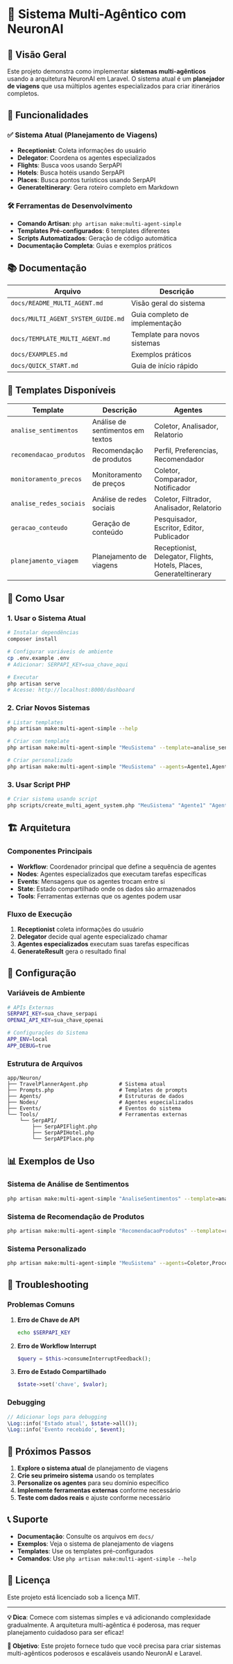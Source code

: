 # 🤖 Sistema Multi-Agêntico com NeuronAI

## 🎯 Visão Geral

Este projeto demonstra como implementar **sistemas multi-agênticos** usando a arquitetura NeuronAI em Laravel. O sistema atual é um **planejador de viagens** que usa múltiplos agentes especializados para criar itinerários completos.

## 🚀 Funcionalidades

### ✅ Sistema Atual (Planejamento de Viagens)
- **Receptionist**: Coleta informações do usuário
- **Delegator**: Coordena os agentes especializados
- **Flights**: Busca voos usando SerpAPI
- **Hotels**: Busca hotéis usando SerpAPI
- **Places**: Busca pontos turísticos usando SerpAPI
- **GenerateItinerary**: Gera roteiro completo em Markdown

### 🛠️ Ferramentas de Desenvolvimento
- **Comando Artisan**: `php artisan make:multi-agent-simple`
- **Templates Pré-configurados**: 6 templates diferentes
- **Scripts Automatizados**: Geração de código automática
- **Documentação Completa**: Guias e exemplos práticos

## 📚 Documentação

| Arquivo | Descrição |
|---------|-----------|
| `docs/README_MULTI_AGENT.md` | Visão geral do sistema |
| `docs/MULTI_AGENT_SYSTEM_GUIDE.md` | Guia completo de implementação |
| `docs/TEMPLATE_MULTI_AGENT.md` | Template para novos sistemas |
| `docs/EXAMPLES.md` | Exemplos práticos |
| `docs/QUICK_START.md` | Guia de início rápido |

## 🎯 Templates Disponíveis

| Template | Descrição | Agentes |
|----------|-----------|---------|
| `analise_sentimentos` | Análise de sentimentos em textos | Coletor, Analisador, Relatorio |
| `recomendacao_produtos` | Recomendação de produtos | Perfil, Preferencias, Recomendador |
| `monitoramento_precos` | Monitoramento de preços | Coletor, Comparador, Notificador |
| `analise_redes_sociais` | Análise de redes sociais | Coletor, Filtrador, Analisador, Relatorio |
| `geracao_conteudo` | Geração de conteúdo | Pesquisador, Escritor, Editor, Publicador |
| `planejamento_viagem` | Planejamento de viagens | Receptionist, Delegator, Flights, Hotels, Places, GenerateItinerary |

## 🚀 Como Usar

### 1. Usar o Sistema Atual

```bash
# Instalar dependências
composer install

# Configurar variáveis de ambiente
cp .env.example .env
# Adicionar: SERPAPI_KEY=sua_chave_aqui

# Executar
php artisan serve
# Acesse: http://localhost:8000/dashboard
```

### 2. Criar Novos Sistemas

```bash
# Listar templates
php artisan make:multi-agent-simple --help

# Criar com template
php artisan make:multi-agent-simple "MeuSistema" --template=analise_sentimentos

# Criar personalizado
php artisan make:multi-agent-simple "MeuSistema" --agents=Agente1,Agente2,Agente3
```

### 3. Usar Script PHP

```bash
# Criar sistema usando script
php scripts/create_multi_agent_system.php "MeuSistema" "Agente1" "Agente2" "Agente3"
```

## 🏗️ Arquitetura

### Componentes Principais
- **Workflow**: Coordenador principal que define a sequência de agentes
- **Nodes**: Agentes especializados que executam tarefas específicas
- **Events**: Mensagens que os agentes trocam entre si
- **State**: Estado compartilhado onde os dados são armazenados
- **Tools**: Ferramentas externas que os agentes podem usar

### Fluxo de Execução
1. **Receptionist** coleta informações do usuário
2. **Delegator** decide qual agente especializado chamar
3. **Agentes especializados** executam suas tarefas específicas
4. **GenerateResult** gera o resultado final

## 🔧 Configuração

### Variáveis de Ambiente

```bash
# APIs Externas
SERPAPI_KEY=sua_chave_serpapi
OPENAI_API_KEY=sua_chave_openai

# Configurações do Sistema
APP_ENV=local
APP_DEBUG=true
```

### Estrutura de Arquivos

```
app/Neuron/
├── TravelPlannerAgent.php          # Sistema atual
├── Prompts.php                     # Templates de prompts
├── Agents/                         # Estruturas de dados
├── Nodes/                          # Agentes especializados
├── Events/                         # Eventos do sistema
└── Tools/                          # Ferramentas externas
    └── SerpAPI/
        ├── SerpAPIFlight.php
        ├── SerpAPIHotel.php
        └── SerpAPIPlace.php
```

## 📊 Exemplos de Uso

### Sistema de Análise de Sentimentos
```bash
php artisan make:multi-agent-simple "AnaliseSentimentos" --template=analise_sentimentos
```

### Sistema de Recomendação de Produtos
```bash
php artisan make:multi-agent-simple "RecomendacaoProdutos" --template=recomendacao_produtos
```

### Sistema Personalizado
```bash
php artisan make:multi-agent-simple "MeuSistema" --agents=Coletor,Processador,Gerador
```

## 🐛 Troubleshooting

### Problemas Comuns

1. **Erro de Chave de API**
   ```bash
   echo $SERPAPI_KEY
   ```

2. **Erro de Workflow Interrupt**
   ```php
   $query = $this->consumeInterruptFeedback();
   ```

3. **Erro de Estado Compartilhado**
   ```php
   $state->set('chave', $valor);
   ```

### Debugging

```php
// Adicionar logs para debugging
\Log::info('Estado atual', $state->all());
\Log::info('Evento recebido', $event);
```

## 🚀 Próximos Passos

1. **Explore o sistema atual** de planejamento de viagens
2. **Crie seu primeiro sistema** usando os templates
3. **Personalize os agentes** para seu domínio específico
4. **Implemente ferramentas externas** conforme necessário
5. **Teste com dados reais** e ajuste conforme necessário

## 📞 Suporte

- **Documentação**: Consulte os arquivos em `docs/`
- **Exemplos**: Veja o sistema de planejamento de viagens
- **Templates**: Use os templates pré-configurados
- **Comandos**: Use `php artisan make:multi-agent-simple --help`

## 📄 Licença

Este projeto está licenciado sob a licença MIT.

---

**💡 Dica**: Comece com sistemas simples e vá adicionando complexidade gradualmente. A arquitetura multi-agêntica é poderosa, mas requer planejamento cuidadoso para ser eficaz!

**🎯 Objetivo**: Este projeto fornece tudo que você precisa para criar sistemas multi-agênticos poderosos e escaláveis usando NeuronAI e Laravel.
